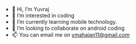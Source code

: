 - 👋 Hi, I’m Yuvraj
- 👀 I’m interested in coding
- 🌱 I’m currently learning mobile technology.
- 💞️ I’m looking to collaborate on android coding
- 📫 You can email me on ymahajan11@gmail.com
